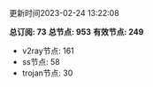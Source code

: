 更新时间2023-02-24 13:22:08

**总订阅: 73**
**总节点: 953**
**有效节点: 249**
- v2ray节点: 161
- ss节点: 58
- trojan节点: 30
